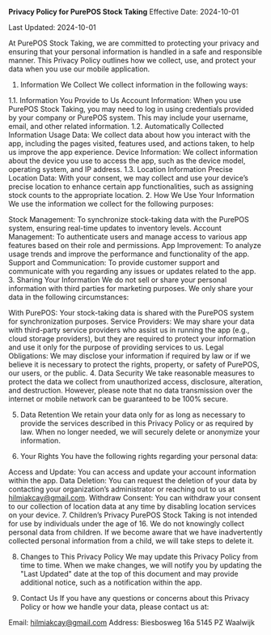 **Privacy Policy for PurePOS Stock Taking**
Effective Date: 2024-10-01

Last Updated: 2024-10-01

At PurePOS Stock Taking, we are committed to protecting your privacy and ensuring that your personal information is handled in a safe and responsible manner. This Privacy Policy outlines how we collect, use, and protect your data when you use our mobile application.

1. Information We Collect
We collect information in the following ways:

1.1. Information You Provide to Us
Account Information: When you use PurePOS Stock Taking, you may need to log in using credentials provided by your company or PurePOS system. This may include your username, email, and other related information.
1.2. Automatically Collected Information
Usage Data: We collect data about how you interact with the app, including the pages visited, features used, and actions taken, to help us improve the app experience.
Device Information: We collect information about the device you use to access the app, such as the device model, operating system, and IP address.
1.3. Location Information
Precise Location Data: With your consent, we may collect and use your device’s precise location to enhance certain app functionalities, such as assigning stock counts to the appropriate location.
2. How We Use Your Information
We use the information we collect for the following purposes:

Stock Management: To synchronize stock-taking data with the PurePOS system, ensuring real-time updates to inventory levels.
Account Management: To authenticate users and manage access to various app features based on their role and permissions.
App Improvement: To analyze usage trends and improve the performance and functionality of the app.
Support and Communication: To provide customer support and communicate with you regarding any issues or updates related to the app.
3. Sharing Your Information
We do not sell or share your personal information with third parties for marketing purposes. We only share your data in the following circumstances:

With PurePOS: Your stock-taking data is shared with the PurePOS system for synchronization purposes.
Service Providers: We may share your data with third-party service providers who assist us in running the app (e.g., cloud storage providers), but they are required to protect your information and use it only for the purpose of providing services to us.
Legal Obligations: We may disclose your information if required by law or if we believe it is necessary to protect the rights, property, or safety of PurePOS, our users, or the public.
4. Data Security
We take reasonable measures to protect the data we collect from unauthorized access, disclosure, alteration, and destruction. However, please note that no data transmission over the internet or mobile network can be guaranteed to be 100% secure.

5. Data Retention
We retain your data only for as long as necessary to provide the services described in this Privacy Policy or as required by law. When no longer needed, we will securely delete or anonymize your information.

6. Your Rights
You have the following rights regarding your personal data:

Access and Update: You can access and update your account information within the app.
Data Deletion: You can request the deletion of your data by contacting your organization’s administrator or reaching out to us at hilmiakcay@gmail.com.
Withdraw Consent: You can withdraw your consent to our collection of location data at any time by disabling location services on your device.
7. Children’s Privacy
PurePOS Stock Taking is not intended for use by individuals under the age of 16. We do not knowingly collect personal data from children. If we become aware that we have inadvertently collected personal information from a child, we will take steps to delete it.

8. Changes to This Privacy Policy
We may update this Privacy Policy from time to time. When we make changes, we will notify you by updating the "Last Updated" date at the top of this document and may provide additional notice, such as a notification within the app.

9. Contact Us
If you have any questions or concerns about this Privacy Policy or how we handle your data, please contact us at:

Email: hilmiakcay@gmail.com
Address: Biesbosweg 16a
5145 PZ Waalwijk
